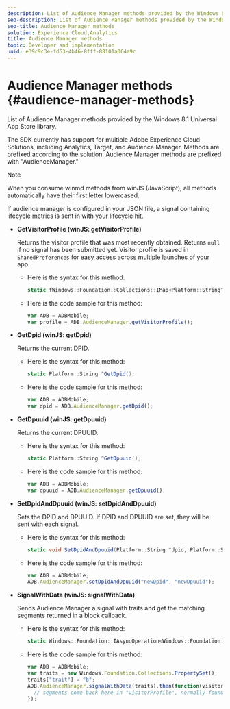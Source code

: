 ```yaml
---
description: List of Audience Manager methods provided by the Windows 8.1 Universal App Store library.
seo-description: List of Audience Manager methods provided by the Windows 8.1 Universal App Store library.
seo-title: Audience Manager methods
solution: Experience Cloud,Analytics
title: Audience Manager methods
topic: Developer and implementation
uuid: e39c9c3e-fd53-4b46-8fff-88101a064a9c
---
```


# Audience Manager methods {#audience-manager-methods}

List of Audience Manager methods provided by the Windows 8.1 Universal App Store library.

The SDK currently has support for multiple Adobe Experience Cloud Solutions, including Analytics, Target, and Audience Manager. Methods are prefixed according to the solution. Audience Manager methods are prefixed with "AudienceManager."

>[!NOTE]
>
>When you consume winmd methods from winJS (JavaScript), all methods automatically have their first letter lowercased.

If audience manager is configured in your JSON file, a signal containing lifecycle metrics is sent in with your lifecycle hit. 

* **GetVisitorProfile (winJS: getVisitorProfile)**

  Returns the visitor profile that was most recently obtained. Returns `null` if no signal has been submitted yet. Visitor profile is saved in `SharedPreferences` for easy access across multiple launches of your app. 

  * Here is the syntax for this method:

    ```csharp
    static fWindows::Foundation::Collections::IMap<Platform::String^, Platform::Object^> ^GetVisitorProfile();
    ```

  * Here is the code sample for this method:

    ```js
    var ADB = ADBMobile; 
    var profile = ADB.AudienceManager.getVisitorProfile();
    ```

* **GetDpid (winJS: getDpid)**

  Returns the current DPID.

  * Here is the syntax for this method:

    ```csharp
    static Platform::String ^GetDpid();
    ```

  * Here is the code sample for this method:

    ```js
    var ADB = ADBMobile; 
    var dpid = ADB.AudienceManager.getDpid();
    ```

* **GetDpuuid (winJS: getDpuuid)**

  Returns the current DPUUID. 

  * Here is the syntax for this method:

    ```csharp
    static Platform::String ^GetDpuuid();
    ```

  * Here is the code sample for this method:

    ```js
    var ADB = ADBMobile; 
    var dpuuid = ADB.AudienceManager.getDpuuid();
    ```

* **SetDpidAndDpuuid (winJS: setDpidAndDpuuid)**

  Sets the DPID and DPUUID. If DPID and DPUUID are set, they will be sent with each signal. 

  * Here is the syntax for this method:

    ```csharp
    static void SetDpidAndDpuuid(Platform::String ^dpid, Platform::String ^dpuuid); 
    ```

  * Here is the code sample for this method:

    ```js
    var ADB = ADBMobile; 
    ADB.AudienceManager.setDpidAndDpuuid("newDpid", "newDpuuid");
    ```

* **SignalWithData (winJS: signalWithData)**

  Sends Audience Manager a signal with traits and get the matching segments returned in a block callback. 

  * Here is the syntax for this method:

    ```csharp
    static Windows::Foundation::IAsyncOperation<Windows::Foundation::Collections::IMap<Platform::String^, Platform::Object> > ^SignalWithData(Windows::Foundation::Collections::IMap<Platform::String^, Platform::Object^> ^data);
    ```

  * Here is the code sample for this method:

    ```js
    var ADB = ADBMobile; 
    var traits = new Windows.Foundation.Collections.PropertySet(); 
    traits["trait"] = "b"; 
    ADB.AudienceManager.signalWithData(traits).then(function(visitorProfile) { 
      // segments come back here in "visitorProfile", normally found in the "segs" object of your json 
    }); 
    ```

